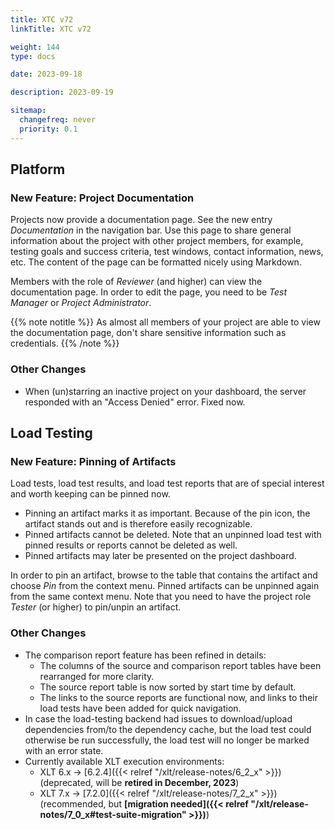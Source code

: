 ```yaml
---
title: XTC v72
linkTitle: XTC v72

weight: 144
type: docs

date: 2023-09-18

description: 2023-09-19

sitemap:
  changefreq: never
  priority: 0.1
---
```


## Platform

### New Feature: Project Documentation

Projects now provide a documentation page. See the new entry *Documentation* in the navigation bar. Use this page to share general information about the project with other project members, for example, testing goals and success criteria, test windows, contact information, news, etc. The content of the page can be formatted nicely using Markdown.

Members with the role of *Reviewer* (and higher) can view the documentation page. In order to edit the page, you need to be *Test Manager* or *Project Administrator*.

{{% note notitle %}}
As almost all members of your project are able to view the documentation page, don't share sensitive information such as credentials.
{{% /note %}}

### Other Changes

* When (un)starring an inactive project on your dashboard, the server responded with an "Access Denied" error. Fixed now.


## Load Testing

### New Feature: Pinning of Artifacts

Load tests, load test results, and load test reports that are of special interest and worth keeping can be pinned now.

* Pinning an artifact marks it as important. Because of the pin icon, the artifact stands out and is therefore easily recognizable.
* Pinned artifacts cannot be deleted. Note that an unpinned load test with pinned results or reports cannot be deleted as well.
* Pinned artifacts may later be presented on the project dashboard.

In order to pin an artifact, browse to the table that contains the artifact and choose *Pin* from the context menu. Pinned artifacts can be unpinned again from the same context menu. Note that you need to have the project role *Tester* (or higher) to pin/unpin an artifact.

### Other Changes

* The comparison report feature has been refined in details:
    * The columns of the source and comparison report tables have been rearranged for more clarity.
    * The source report table is now sorted by start time by default.
    * The links to the source reports are functional now, and links to their load tests have been added for quick navigation.
* In case the load-testing backend had issues to download/upload dependencies from/to the dependency cache, but the load test could otherwise be run successfully, the load test will no longer be marked with an error state.
* Currently available XLT execution environments:
    * XLT 6.x → [6.2.4]({{< relref "/xlt/release-notes/6_2_x" >}}) (deprecated, will be **retired in December, 2023**)
    * XLT 7.x → [7.2.0]({{< relref "/xlt/release-notes/7_2_x" >}}) (recommended, but **[migration needed]({{< relref "/xlt/release-notes/7_0_x#test-suite-migration" >}})**)

